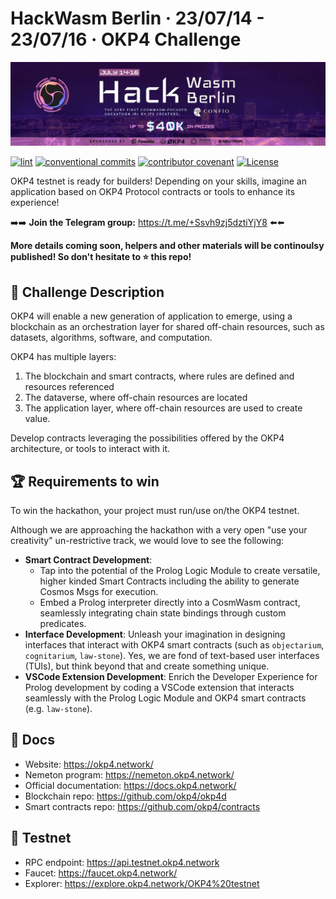 # HackWasm Berlin · 23/07/14 - 23/07/16 · OKP4 Challenge

[![hackwasm bannner](./assets/hackwasm.webp)](https://dorahacks.io/hackathon/hackwasm/detail)

[![lint](https://img.shields.io/github/actions/workflow/status/okp4/hackwasm/lint.yml?branch=main&label=lint&style=for-the-badge&logo=github)](https://github.com/okp4/hackwasm/actions/workflows/lint.yml)
[![conventional commits](https://img.shields.io/badge/Conventional%20Commits-1.0.0-yellow.svg?style=for-the-badge&logo=conventionalcommits)](https://conventionalcommits.org)
[![contributor covenant](https://img.shields.io/badge/Contributor%20Covenant-2.1-4baaaa.svg?style=for-the-badge)](https://github.com/okp4/.github/blob/main/CODE_OF_CONDUCT.md)
[![License](https://img.shields.io/badge/License-BSD_3--Clause-blue.svg?style=for-the-badge)](https://opensource.org/licenses/BSD-3-Clause)

OKP4 testnet is ready for builders! Depending on your skills, imagine an application based on OKP4 Protocol contracts or tools to enhance its experience!

➡️➡️ **Join the Telegram group:** https://t.me/+Ssvh9zj5dztiYjY8 ⬅️⬅️

**More details coming soon, helpers and other materials will be continoulsy published! So don't hesitate to ⭐ this repo!**

## 👀 Challenge Description

OKP4 will enable a new generation of application to emerge, using a blockchain as an orchestration layer for shared off-chain resources, such as datasets, algorithms, software, and computation.

OKP4 has multiple layers:

1. The blockchain and smart contracts, where rules are defined and resources referenced
2. The dataverse, where off-chain resources are located
3. The application layer, where off-chain resources are used to create value.

Develop contracts leveraging the possibilities offered by the OKP4 architecture, or tools to interact with it.

## 🏆 Requirements to win

To win the hackathon, your project must run/use on/the OKP4 testnet.

Although we are approaching the hackathon with a very open "use your creativity" un-restrictive track, we would love to see the following:

* **Smart Contract Development**:
    * Tap into the potential of the Prolog Logic Module to create versatile, higher kinded Smart Contracts including the ability to generate Cosmos Msgs for execution.
    * Embed a Prolog interpreter directly into a CosmWasm contract, seamlessly integrating chain state bindings through custom predicates.
* **Interface Development**: Unleash your imagination in designing interfaces that interact with OKP4 smart contracts (such as `objectarium`, `cognitarium`, `law-stone`). Yes, we are fond of text-based user interfaces (TUIs), but think beyond that and create something unique.
* **VSCode Extension Development**: Enrich the Developer Experience for Prolog development by coding a VSCode extension that interacts seamlessly with the Prolog Logic Module and OKP4 smart contracts (e.g. `law-stone`).

## 📖 Docs

* Website: <https://okp4.network/>
* Nemeton program: <https://nemeton.okp4.network/>
* Official documentation: <https://docs.okp4.network/>
* Blockchain repo: <https://github.com/okp4/okp4d>
* Smart contracts repo: <https://github.com/okp4/contracts>

## 🧪 Testnet

* RPC endpoint: https://api.testnet.okp4.network
* Faucet: https://faucet.okp4.network/
* Explorer: https://explore.okp4.network/OKP4%20testnet
